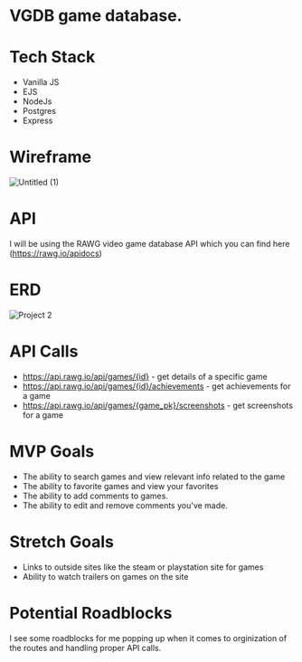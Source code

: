 # VGDB game database.
# Tech Stack
- Vanilla JS
- EJS
- NodeJs
- Postgres
- Express 
# Wireframe
![Untitled (1)](https://user-images.githubusercontent.com/85405879/141378764-1d16efa8-2199-4072-937a-fc8c3a8343b0.png)

# API
I will be using the RAWG video game database API which you can find here (https://rawg.io/apidocs)

# ERD
![Project 2](https://user-images.githubusercontent.com/85405879/141382429-3c2cdda3-e58f-49b5-b2b1-be28ffcc4b06.jpeg)

# API Calls
- https://api.rawg.io/api/games/{id} - get details of a specific game 
- https://api.rawg.io/api/games/{id}/achievements - get achievements for a game 
- https://api.rawg.io/api/games/{game_pk}/screenshots - get screenshots for a game
# MVP Goals 
- The ability to search games and view relevant info related to the game
- The ability to favorite games and view your favorites 
- The ability to add comments to games.
- The ability to edit and remove comments you've made.  

# Stretch Goals
- Links to outside sites like the steam or playstation site for games
- Ability to watch trailers on games on the site

# Potential Roadblocks 
I see some roadblocks for me popping up when it comes to orginization of the routes and handling proper API calls. 
